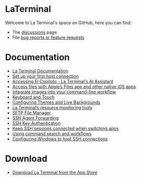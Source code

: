 # LaTerminal

Welcome to La Terminal's space on GitHub, here you can find:

* The
[discussions](https://github.com/xibbon/LaTerminal/discussions) page
* File [bug reports or feature requests](https://github.com/xibbon/LaTerminal/issues)

# Documentation
* [La Terminal Documentation](https://ssh-ipad.com/)
* [Set up your first host connection](https://ssh-ipad.com/documentation/laterminaldocs/get-connected)
* [Accessing El Copiloto - La Terminal's AI Assistant](https://ssh-ipad.com/documentation/laterminaldocs/el-copiloto)
* [Access files with Apple’s Files app and other native iOS apps](https://ssh-ipad.com/documentation/laterminaldocs/files-app-support)
* [Integrate images into your command-line workflow](https://ssh-ipad.com/documentation/laterminaldocs/image-support)
* [Keyboard and Touch](https://ssh-ipad.com/documentation/laterminaldocs/keyboard-and-touch)
* [Configuring Themes and Live Backgrounds](https://ssh-ipad.com/documentation/laterminaldocs/look-and-feel)
* [La Terminal’s resource monitoring tools](https://ssh-ipad.com/documentation/laterminaldocs/resource-monitoring)
* [SFTP File Manager](https://ssh-ipad.com/documentation/laterminaldocs/sftp-file-manager)
* [SSH Agent Forwarding](https://ssh-ipad.com/documentation/laterminaldocs/ssh-agent-forwarding)
* [SSH Key Authentication](https://ssh-ipad.com/documentation/laterminaldocs/ssh-key-authentication)
* [Keep SSH sessions connected when switching apps](https://ssh-ipad.com/documentation/laterminaldocs/session-preservation/)
* [Using command search and workflows](https://ssh-ipad.com/documentation/laterminaldocs/command-search-and-workflows)
* [Configuring Windows to host SSH connections](https://ssh-ipad.com/documentation/laterminaldocs/windows-and-powershell/)


# Download
* [Download La Terminal from the App Store](https://apps.apple.com/us/app/la-terminal-ssh-client/id1629902861)

